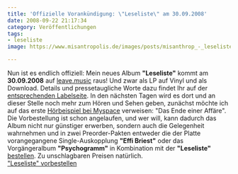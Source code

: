 ```yaml
---
title: 'Offizielle Vorankündigung: \"Leseliste\" am 30.09.2008'
date: 2008-09-22 21:17:34
category: Veröffentlichungen
tags:
- leseliste
image: https://www.misantropolis.de/images/posts/misanthrop_-_leseliste_banner_stat_250px.jpg

---
```


Nun ist es endlich offiziell: Mein neues Album **"Leseliste"** kommt am **30.09.2008** auf [leave.music](http://www.leavemusic.de) raus! Und zwar als LP auf Vinyl und als Download. Details und pressetaugliche Worte dazu findet Ihr auf der [entsprechenden Labelseite](http://www.leavemusic.de/live/leavemusic/index.php?content=12&artikel_id=51). In den nächsten Tagen wird es dort und an dieser Stelle noch mehr zum Hören und Sehen geben, zunächst möchte ich auf das erste [Hörbeispiel bei Myspace](http://www.myspace.com/misantropolis) verweisen: "Das Ende einer Affäre".  
Die Vorbestellung ist schon angelaufen, und wer will, kann dadurch das Album nicht nur günstiger erwerben, sondern auch die Gelegenheit wahrnehmen und in zwei Preorder-Pakten entweder die der Platte vorangegangene Single-Auskopplung **"Effi Briest"** oder das Vorgängeralbum **"Psychogramm"** in Kombination mit der **"Leseliste"** [bestellen](http://www.leavemusic.de/live/leavemusic/index.php?content=152). Zu unschlagbaren Preisen natürlich.  
["Leseliste" vorbestellen](http://www.leavemusic.de/live/leavemusic/index.php?content=152)
